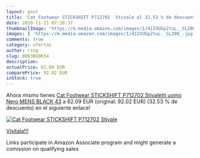 ```yaml
---
layout: post
title: 'Cat Footwear STICKSHIFT P712702  Stivale al 32.53 % de descuento'
date: 2020-11-21 07:38:37
thumbnailImage: 'https://m.media-amazon.com/images/I/41IVUGp2tuL._SL200_.jpg'
images: [ 'https://m.media-amazon.com/images/I/41IVUGp2tuL._SL200_.jpg' ]
comments: true
category: ofertas
author: ring
slug: B0030UDK54
description:
actualPrice: 62.09 EUR
comparePrice: 92.02 EUR
inStock: true
---
```


Ahora mismo tienes [Cat Footwear STICKSHIFT P712702  Stivaletti uomo  Nero  MENS BLACK   43](https://www.amazon.it/dp/B0030UDK54/?tag=tolees00-21) a 62.09 EUR (original: 92.02 EUR) (32.53 %  de descuento) en el siguiente enlace!

[![Cat Footwear STICKSHIFT P712702  Stivale](https://m.media-amazon.com/images/I/41IVUGp2tuL._SL200_.jpg)](https://www.amazon.it/dp/B0030UDK54/?tag=tolees00-21)

[Visítala!!!](https://www.amazon.it/dp/B0030UDK54/?tag=tolees00-21)

Links participate in Amazon Associate program and might generate a comission on qualifying sales
